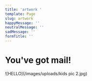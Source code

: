 ```yaml
---
title: 'artwork '
template: Page
slug: artwork
happyMessage: ''
neutralMessage: ''
sadMessage: ''
formTitle: ''
---
```

# You've got mail!

![HELLO](/images/uploads/kids pic 2.jpg)
